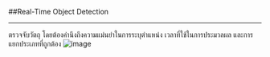 ##Real-Time Object Detection
***
ตรวจจับวัตถุ โดยต้องคำนึงถึงความแม่นยำในการระบุตำแหน่ง เวลาที่ใช้ในการประมวลผล และการแยกประเภทที่ถูกต้อง
![image](https://github.com/user-attachments/assets/b0d59108-17e0-4270-bdde-6a64b56a7639)


